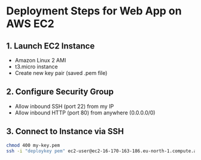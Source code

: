 # Deployment Steps for Web App on AWS EC2

## 1. Launch EC2 Instance
- Amazon Linux 2 AMI
- t3.micro instance
- Create new key pair (saved .pem file)

## 2. Configure Security Group
- Allow inbound SSH (port 22) from my IP
- Allow inbound HTTP (port 80) from anywhere (0.0.0.0/0)

## 3. Connect to Instance via SSH
```bash
chmod 400 my-key.pem
ssh -i "deploykey pem" ec2-user@ec2-16-170-163-186.eu-north-1.compute.amazonaws.com
